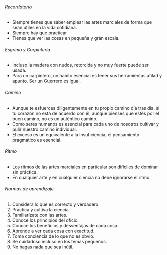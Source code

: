###### Recordatorio

- Siempre tienes que saber emplear las artes marciales de forma que sean útiles en la vida cotidiana.
- Siempre hay que practicar
- Tienes que ver las cosas en pequeña y gran escala.

###### Esgrima y Carpintería

- Incluso la madera con nudos, retorcida y no muy fuerte puede ser usada.
- Para un carpintero, un habito esencial es tener sus herramientas afilad y apunto. Ser un Guerrero es igual.

###### Camino

- Aunque te esfuerces diligentemente en tu propio camino día tras día, si tu corazón no está de acuerdo con él, aunque pienses que estés por el buen camino, no es un auténtico camino.
- Como seres humanos es esencial para cada uno de nosotros cultivar y pulir nuestro camino individual.
- El exceso es un equivalente a la insuficiencia, el pensamiento pragmático es esencial.

###### Ritmo

- Los ritmos de las artes marciales en particular son difíciles de dominar sin práctica.
- En cualquier arte y en cualquier ciencia no debe ignorarse el ritmo.

###### Normas de aprendizaje

1. Considera lo que es correcto y verdadero.
2. Practica y cultiva la ciencia.
3. Familiarízate con las artes.
4. Conoce los principios del oficio.
5. Conoce los beneficios y desventajas de cada cosa.
6. Aprende a ver cada cosa con exactitud.
7. Toma conciencia de lo que no es obvio.
8. Se cuidadoso incluso en los temas pequeños.
9. No hagas nada que sea inútil.